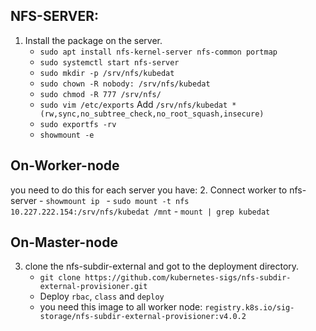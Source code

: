 ## NFS-SERVER:

1. Install the package on the server. 
	- `sudo apt install nfs-kernel-server nfs-common portmap` 
	- `sudo systemctl start nfs-server`
	-  `sudo mkdir -p /srv/nfs/kubedat`
	- `sudo chown -R nobody: /srv/nfs/kubedat`
	- `sudo chmod -R 777 /srv/nfs/`
	- `sudo vim /etc/exports`  Add `/srv/nfs/kubedat *(rw,sync,no_subtree_check,no_root_squash,insecure)`
	- `sudo exportfs -rv`
	- `showmount -e`

## On-Worker-node
you need to do this for each server you have:
2. Connect worker to nfs-server
	- `showmount ip `
	-  `sudo mount -t nfs 10.227.222.154:/srv/nfs/kubedat /mnt`
	-  `mount | grep kubedat`

## On-Master-node
3. clone the nfs-subdir-external and got to the deployment directory.
	- `git clone https://github.com/kubernetes-sigs/nfs-subdir-external-provisioner.git`
	- Deploy `rbac`, `class` and `deploy`
	- you need this image to all worker node: `registry.k8s.io/sig-storage/nfs-subdir-external-provisioner:v4.0.2`
	